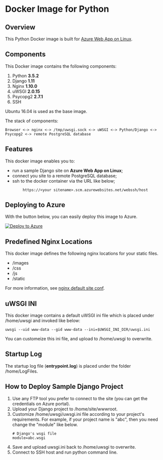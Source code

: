# Docker Image for Python
## Overview
This Python Docker image is built for [Azure Web App on Linux](https://docs.microsoft.com/en-us/azure/app-service-web/app-service-linux-intro).

## Components
This Docker image contains the following components:

1. Python **3.5.2**
2. Django **1.11**
3. Nginx **1.10.0**
4. uWSGI **2.0.15**
5. Psycopg2 **2.7.1**
6. SSH

Ubuntu 16.04 is used as the base image.

The stack of components:
```
Browser <-> nginx <-> /tmp/uwsgi.sock <-> uWSGI <-> Python/Django <-> Psycopg2 <-> remote PostgreSQL database
```

## Features
This docker image enables you to:
- run a sample Django site on **Azure Web App on Linux**;
- connect you site to a remote PostgreSQL database;
- ssh to the docker container via the URL like below;
```
        https://<your sitename>.scm.azurewebsites.net/webssh/host
```

## Deploying to Azure
With the button below, you can easily deploy this image to Azure.

[![Deploy to Azure](http://azuredeploy.net/deploybutton.png)](https://azuredeploy.net/)

## Predefined Nginx Locations
This docker image defines the following nginx locations for your static files.
- /images
- /css
- /js
- /static

For more information, see [nginx default site conf](./nginx-default-site).

## uWSGI INI
This docker image contains a default uWSGI ini file which is placed under /home/uwsgi and invoked like below:
```
uwsgi --uid www-data --gid www-data --ini=$UWSGI_INI_DIR/uwsgi.ini
```

You can customeize this ini file, and upload to /home/uwsgi to overwrite.

## Startup Log
The startup log file (**entrypoint.log**) is placed under the folder /home/LogFiles.

## How to Deploy Sample Django Project
1. Use any FTP tool you prefer to connect to the site (you can get the credentials on Azure portal).
2. Upload your Django project to /home/site/wwwroot.
3. Customize /home/uwsgi/uwsgi.ini file according to your project's requirements. For example, if your project name is "abc", then you need change the "module" like below.
	```
	# Django's wsgi file
	module=abc.wsgi
	```
4. Save and upload uwsgi.ini back to /home/uwsgi to overwrite.
5. Connect to SSH host and run python command line.

